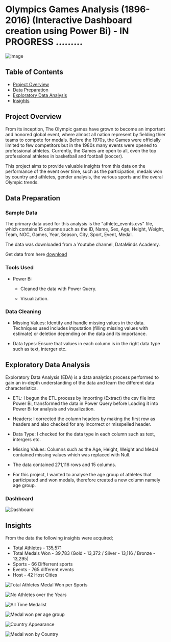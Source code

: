 # Olympics Games Analysis (1896-2016) (Interactive Dashboard creation using Power Bi) - IN PROGRESS .........



![image](https://globallygrounded.com/wp-content/uploads/2016/08/olympic-games.jpg)


## Table of Contents

- [Project Overview](#project-overview)
- [Data Preparation](#data-preparation)
- [Exploratory Data Analysis](#exploratory-data-analysis)  
- [Insights](#insights)


## Project Overview
From its inception, The Olympic games have grown to become an important and honored global event, where almost all nation represent by fielding thier teams to compete for medals. Before the 1970s, the Games were officially limited to few competitors but in the 1980s many events were opened to professional athletes. Currently, the Games are open to all, even the top professional athletes in basketball and football (soccer). 

This project aims to provide valuable insights from this data on the performance of the event over time, such as the participation, medals won by country and athletes, gender analysis, the various sports and the overal Olympic trends.
 



## Data Preparation

### Sample Data

The primary data used for this analysis is the "athlete_events.cvs" file, which contains 15 columns such as the ID, Name, Sex, Age, Height, Weight, Team, NOC, Games, Year, Season, City, Sport, Event, Medal.

The data was downloaded from a Youtube channel, DataMinds Academy.

Get data from here [download](https://www.youtube.com/watch?v=2orCOI4q_qc)

### Tools Used
- Power Bi
  
  * Cleaned the data with Power Query.
    
  * Visualization.
  
### Data Cleaning 
- Missing Values: Identify and handle missing values in the data. Techniques used includes imputation (filling missing values with estimate) or deletion depending on the data and its importance.

- Data types: Ensure that values in each column is in the right data type such as text, interger etc. 

## Exploratory Data Analysis

Exploratory Data Analysis (EDA) is a data analytics process performed to gain an in-depth understanding of  the data and learn the different data characteristics.

- ETL: I begun the ETL process by importing (Extract) the csv file into Power Bi, transformed the data in Power Query before Loading it into Power Bi for analysis and visualization.

- Headers: I corrected the column headers by making the first row as headers and also checked for any incorrect or misspelled header.

- Data Type: I checked for the data type in each column such as text, intergers etc.

- Missing Values: Columns such as the Age, Height, Weight and Medal contained missing values which was replaced with Null.

- The data contained 271,116 rows and 15 columns.

- For this project, I wanted to analyse the age group of athletes that participated and won medals, therefore created a new column namely age group.






### Dashboard

![Dashboard](https://github.com/user-attachments/assets/a40c746c-4dd3-4cfb-9c0a-93044b7b4f3e)

  
## Insights

From the data the following insights were acquired;

- Total Athletes - 135,571
- Total Medals Won - 39,783 (Gold - 13,372 / Silver - 13,116 / Bronze - 13,295)
- Sports - 66 Differrent sports
- Events - 765 different events
- Host - 42 Host Cities
  
![Total Athletes   Medal Won per Sports](https://github.com/user-attachments/assets/972f7f27-e284-476a-bb12-63cd2d1ed8d8)

![No  Athletes over the Years](https://github.com/user-attachments/assets/b274a7f5-5a8a-4bdf-9fe0-89a8b9c75ca8)

![All Time Medalist](https://github.com/user-attachments/assets/a8d70418-ba67-47c8-b75f-c3fb985fe176)

![Medal won per age group](https://github.com/user-attachments/assets/740e37c9-c2b7-4ed7-a9ac-d7f734b56a94)

![Country Appearance](https://github.com/user-attachments/assets/ecf203a1-26de-4919-8d74-6329eb3ac334)

![Medal won by Country](https://github.com/user-attachments/assets/5c005ee4-cd14-420e-93aa-a679b1bd4dc9)







